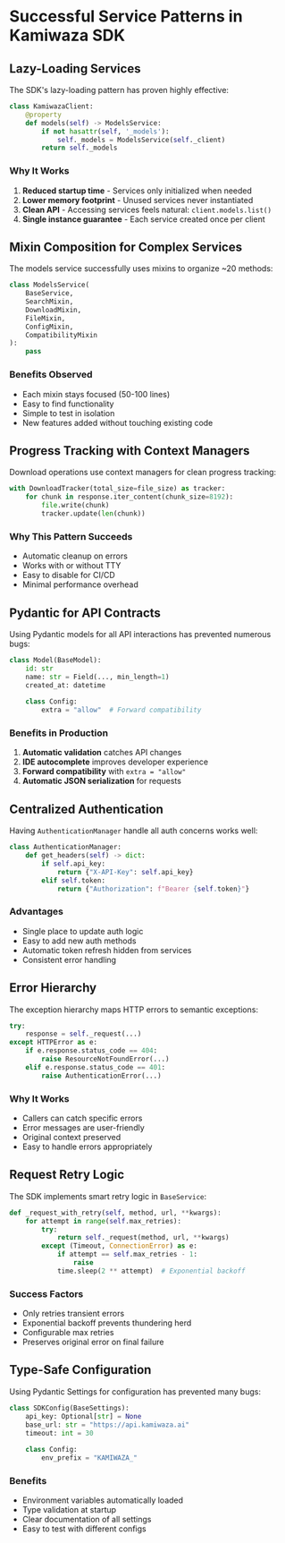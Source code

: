 # Successful Service Patterns in Kamiwaza SDK

## Lazy-Loading Services

The SDK's lazy-loading pattern has proven highly effective:

```python
class KamiwazaClient:
    @property
    def models(self) -> ModelsService:
        if not hasattr(self, '_models'):
            self._models = ModelsService(self._client)
        return self._models
```

### Why It Works
1. **Reduced startup time** - Services only initialized when needed
2. **Lower memory footprint** - Unused services never instantiated
3. **Clean API** - Accessing services feels natural: `client.models.list()`
4. **Single instance guarantee** - Each service created once per client

## Mixin Composition for Complex Services

The models service successfully uses mixins to organize ~20 methods:

```python
class ModelsService(
    BaseService,
    SearchMixin,
    DownloadMixin, 
    FileMixin,
    ConfigMixin,
    CompatibilityMixin
):
    pass
```

### Benefits Observed
- Each mixin stays focused (50-100 lines)
- Easy to find functionality
- Simple to test in isolation
- New features added without touching existing code

## Progress Tracking with Context Managers

Download operations use context managers for clean progress tracking:

```python
with DownloadTracker(total_size=file_size) as tracker:
    for chunk in response.iter_content(chunk_size=8192):
        file.write(chunk)
        tracker.update(len(chunk))
```

### Why This Pattern Succeeds
- Automatic cleanup on errors
- Works with or without TTY
- Easy to disable for CI/CD
- Minimal performance overhead

## Pydantic for API Contracts

Using Pydantic models for all API interactions has prevented numerous bugs:

```python
class Model(BaseModel):
    id: str
    name: str = Field(..., min_length=1)
    created_at: datetime
    
    class Config:
        extra = "allow"  # Forward compatibility
```

### Benefits in Production
1. **Automatic validation** catches API changes
2. **IDE autocomplete** improves developer experience
3. **Forward compatibility** with `extra = "allow"`
4. **Automatic JSON serialization** for requests

## Centralized Authentication

Having `AuthenticationManager` handle all auth concerns works well:

```python
class AuthenticationManager:
    def get_headers(self) -> dict:
        if self.api_key:
            return {"X-API-Key": self.api_key}
        elif self.token:
            return {"Authorization": f"Bearer {self.token}"}
```

### Advantages
- Single place to update auth logic
- Easy to add new auth methods
- Automatic token refresh hidden from services
- Consistent error handling

## Error Hierarchy

The exception hierarchy maps HTTP errors to semantic exceptions:

```python
try:
    response = self._request(...)
except HTTPError as e:
    if e.response.status_code == 404:
        raise ResourceNotFoundError(...)
    elif e.response.status_code == 401:
        raise AuthenticationError(...)
```

### Why It Works
- Callers can catch specific errors
- Error messages are user-friendly
- Original context preserved
- Easy to handle errors appropriately

## Request Retry Logic

The SDK implements smart retry logic in `BaseService`:

```python
def _request_with_retry(self, method, url, **kwargs):
    for attempt in range(self.max_retries):
        try:
            return self._request(method, url, **kwargs)
        except (Timeout, ConnectionError) as e:
            if attempt == self.max_retries - 1:
                raise
            time.sleep(2 ** attempt)  # Exponential backoff
```

### Success Factors
- Only retries transient errors
- Exponential backoff prevents thundering herd
- Configurable max retries
- Preserves original error on final failure

## Type-Safe Configuration

Using Pydantic Settings for configuration has prevented many bugs:

```python
class SDKConfig(BaseSettings):
    api_key: Optional[str] = None
    base_url: str = "https://api.kamiwaza.ai"
    timeout: int = 30
    
    class Config:
        env_prefix = "KAMIWAZA_"
```

### Benefits
- Environment variables automatically loaded
- Type validation at startup
- Clear documentation of all settings
- Easy to test with different configs